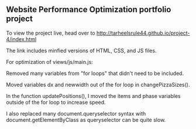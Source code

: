 ## Website Performance Optimization portfolio project

To view the project live, head over to http://tarheelsrule44.github.io/project-4/index.html

The link includes minfied versions of HTML, CSS, and JS files. 

For optimization of views/js/main.js:

Removed many variables from "for loops" that didn't need to be included.  

Moved variables dx and newwidth out of the for loop in changePizzaSizes().

In the function updatePositions(), I moved the items and phase variables outside of the for loop to increase speed. 

I also replaced many document.queryselector syntax with document.getElementByClass as queryselector can be quite slow. 


